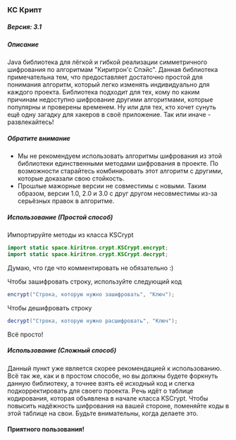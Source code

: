### **КС Крипт**

##### Версия: 3.1
##### Описание

Java библиотека для лёгкой и гибкой реализации симметричного шифрования по алгоритмам "Киритрон'с Спэйс". Данная библиотека примечательна тем, что предоставляет достаточно простой для понимания алгоритм, который легко изменять индивидуально для каждого проекта. Библиотека подходит для тех, кому по каким причинам недоступно шифрование другими алгоритмами, которые популярны и проверены временем. Ну или для тех, кто хочет сунуть ещё одну загадку для хакеров в своё приложение. Так или иначе - развлекайтесь!

##### Обратите внимание
- Мы не рекомендуем использовать алгоритмы шифрования из этой библиотеки единственными методами шифрования в проекте. По возможности старайтесь комбинировать этот алгоритм с другими, которые доказали свою стойкость.
- Прошлые мажорные версии не совместимы с новыми. Таким образом, версии 1.0, 2.0 и 3.0 с друг другом несовместимы из-за серьёзных правок в алгоритме.

##### Использование (Простой способ)
Импортируйте методы из класса KSCrypt
```java
import static space.kiritron.crypt.KSCrypt.encrypt;
import static space.kiritron.crypt.KSCrypt.decrypt;
```
Думаю, что где что комментировать не обязательно :)

Чтобы зашифровать строку, используйте следующий код
```java
encrypt("Строка, которую нужно зашифровать", "Ключ");
```
Чтобы дешифровать строку
```java
decrypt("Строка, которую нужно расшифровать", "Ключ");
```
Всё просто!

##### Использование (Сложный способ)
Данный пункт уже является скорее рекомендацией к использованию.
Всё так же, как и в простом способе, но вы должны будете
форкнуть данную библиотеку, а точнее взять её исходный код
и слегка подкорректировать для своего проекта. Речь идёт о таблице кодирования,
которая объявлена в начале класса KSCrypt. Чтобы повысить надёжность
шифрования на вашей стороне, поменяйте коды в этой таблице на
свои. Будьте внимательны, когда делаете это.

#### Приятного пользования!

